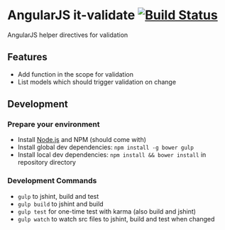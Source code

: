 # AngularJS it-validate [![Build Status](https://travis-ci.org/iterativ/angular-it-validate.svg?branch=master)](https://travis-ci.org/iterativ/angular-it-validate)

AngularJS helper directives for validation


## Features

- Add function in the scope for validation
- List models which should trigger validation on change

## Development

### Prepare your environment
* Install [Node.js](http://nodejs.org/) and NPM (should come with)
* Install global dev dependencies: `npm install -g bower gulp`
* Install local dev dependencies: `npm install && bower install` in repository directory

### Development Commands

* `gulp` to jshint, build and test
* `gulp build` to jshint and build
* `gulp test` for one-time test with karma (also build and jshint)
* `gulp watch` to watch src files to jshint, build and test when changed
